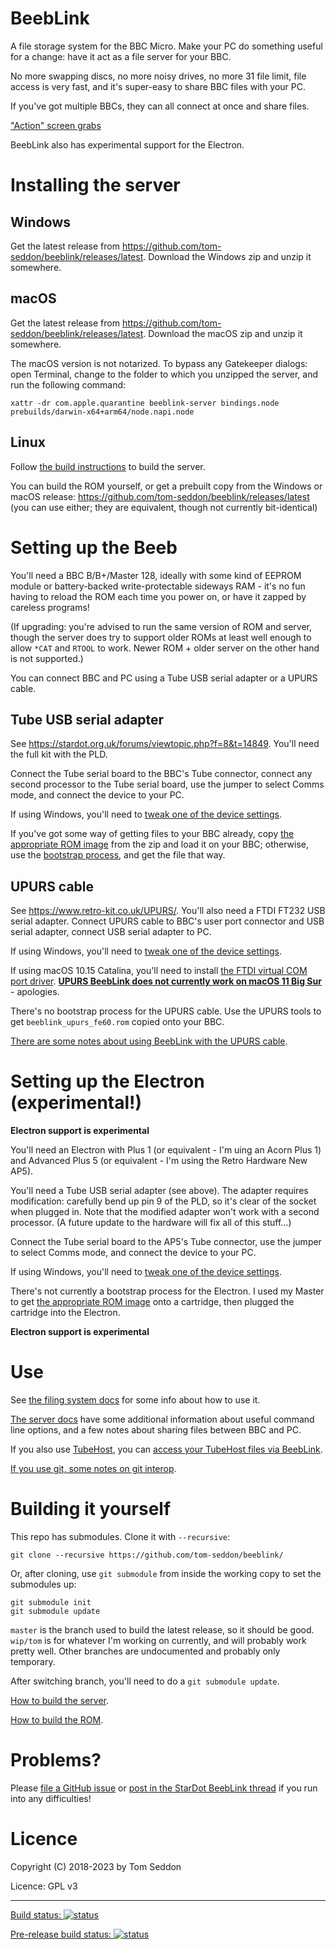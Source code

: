# BeebLink

A file storage system for the BBC Micro. Make your PC do something
useful for a change: have it act as a file server for your BBC.

No more swapping discs, no more noisy drives, no more 31 file limit,
file access is very fast, and it's super-easy to share BBC files with
your PC.

If you've got multiple BBCs, they can all connect at once and share
files.

["Action" screen grabs](./docs/screens.md)

BeebLink also has experimental support for the Electron.

# Installing the server

## Windows

Get the latest release from
https://github.com/tom-seddon/beeblink/releases/latest. Download the
Windows zip and unzip it somewhere.

## macOS

Get the latest release from
https://github.com/tom-seddon/beeblink/releases/latest. Download the
macOS zip and unzip it somewhere.

The macOS version is not notarized. To bypass any Gatekeeper dialogs:
open Terminal, change to the folder to which you unzipped the server,
and run the following command:

    xattr -dr com.apple.quarantine beeblink-server bindings.node prebuilds/darwin-x64+arm64/node.napi.node

## Linux

Follow [the build instructions](#building-it-yourself) to build the
server.

You can build the ROM yourself, or get a prebuilt copy from the
Windows or macOS release:
https://github.com/tom-seddon/beeblink/releases/latest (you can use
either; they are equivalent, though not currently bit-identical)

# Setting up the Beeb

You'll need a BBC B/B+/Master 128, ideally with some kind of EEPROM
module or battery-backed write-protectable sideways RAM - it's no fun
having to reload the ROM each time you power on, or have it zapped by
careless programs!

(If upgrading: you're advised to run the same version of ROM and
server, though the server does try to support older ROMs at least well
enough to allow `*CAT` and `RTOOL` to work. Newer ROM + older server
on the other hand is not supported.)

You can connect BBC and PC using a Tube USB serial adapter or a UPURS
cable.

## Tube USB serial adapter

See https://stardot.org.uk/forums/viewtopic.php?f=8&t=14849. You'll
need the full kit with the PLD.

Connect the Tube serial board to the BBC's Tube connector, connect any
second processor to the Tube serial board, use the jumper to select
Comms mode, and connect the device to your PC.

If using Windows, you'll need to
[tweak one of the device settings](./docs/ftdi_latency_timer.md).

If you've got some way of getting files to your BBC already, copy
[the appropriate ROM image](./docs/tube_serial_roms.md) from the zip
and load it on your BBC; otherwise, use the
[bootstrap process](./docs/bootstrap.md), and get the file that way.

## UPURS cable

See https://www.retro-kit.co.uk/UPURS/. You'll also need a FTDI FT232
USB serial adapter. Connect UPURS cable to BBC's user port connector
and USB serial adapter, connect USB serial adapter to PC.

If using Windows, you'll need to
[tweak one of the device settings](./docs/ftdi_latency_timer.md).

If using macOS 10.15 Catalina, you'll need to install
[the FTDI virtual COM port driver](https://www.ftdichip.com/Drivers/VCP.htm).
[**UPURS BeebLink does not currently work on macOS 11 Big Sur**](https://github.com/tom-seddon/beeblink/issues/79) -
apologies.

There's no bootstrap process for the UPURS cable. Use the UPURS tools
to get `beeblink_upurs_fe60.rom` copied onto your BBC.

[There are some notes about using BeebLink with the UPURS cable](./docs/upurs.md).

# Setting up the Electron (experimental!)

**Electron support is experimental**

You'll need an Electron with Plus 1 (or equivalent - I'm uing an Acorn
Plus 1) and Advanced Plus 5 (or equivalent - I'm using the Retro
Hardware New AP5).

You'll need a Tube USB serial adapter (see above). The adapter
requires modification: carefully bend up pin 9 of the PLD, so it's
clear of the socket when plugged in. Note that the modified adapter
won't work with a second processor. (A future update to the hardware
will fix all of this stuff...)

Connect the Tube serial board to the AP5's Tube connector, use the
jumper to select Comms mode, and connect the device to your PC.

If using Windows, you'll need to
[tweak one of the device settings](./docs/ftdi_latency_timer.md).

There's not currently a bootstrap process for the Electron. I used my
Master to get [the appropriate ROM image](./docs/tube_serial_roms.md)
onto a cartridge, then plugged the cartridge into the Electron.

**Electron support is experimental**

# Use

See [the filing system docs](./docs/fs.md) for some info about how to
use it.

[The server docs](./docs/server.md) have some additional information
about useful command line options, and a few notes about sharing files
between BBC and PC.

If you also use [TubeHost](https://github.com/sweharris/TubeHost), you
can [access your TubeHost files via BeebLink](./docs/tubehost.md).

[If you use git, some notes on git interop](./docs/git.md).

# Building it yourself

This repo has submodules. Clone it with `--recursive`:

	git clone --recursive https://github.com/tom-seddon/beeblink/

Or, after cloning, use `git submodule` from inside the working copy to
set the submodules up:

	git submodule init
	git submodule update
	
`master` is the branch used to build the latest release, so it should
be good. `wip/tom` is for whatever I'm working on currently, and will
probably work pretty well. Other branches are undocumented and
probably only temporary.

After switching branch, you'll need to do a `git submodule update`.

[How to build the server](./docs/build-server.md).

[How to build the ROM](./docs/build-rom.md).

# Problems?

Please
[file a GitHub issue](https://github.com/tom-seddon/beeblink/issues)
or
[post in the StarDot BeebLink thread](https://stardot.org.uk/forums/viewtopic.php?f=53&t=15605)
if you run into any difficulties!

# Licence

Copyright (C) 2018-2023 by Tom Seddon

Licence: GPL v3

-----

[Build status: ![status](https://ci.appveyor.com/api/projects/status/ubldrfvsg04smo50/branch/master?svg=true)](https://ci.appveyor.com/project/tom-seddon/beeblink/branch/master)

[Pre-release build status: ![status](https://ci.appveyor.com/api/projects/status/ubldrfvsg04smo50/branch/wip/tom?svg=true)](https://ci.appveyor.com/project/tom-seddon/beeblink/branch/wip/tom)
